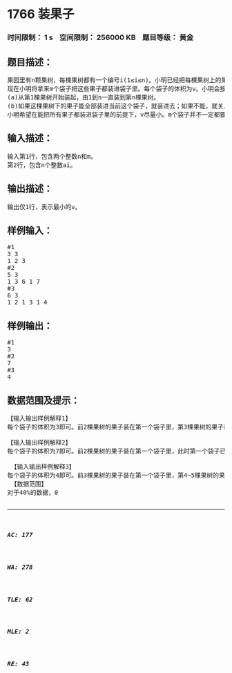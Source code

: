 # 1766 装果子   
### 时间限制： 1 s&nbsp;&nbsp;&nbsp;&nbsp;空间限制： 256000 KB&nbsp;&nbsp;&nbsp;&nbsp;题目等级： 黄金  
## 题目描述：  

<pre>
果园里有n颗果树，每棵果树都有一个编号i(1≤i≤n)。小明已经把每棵果树上的果子都摘下来堆在了这棵树的下方，每棵树下方的果子体积为ai。
现在小明将拿来m个袋子把这些果子都装进袋子里。每个袋子的体积为v。小明会按照如下规则把果子装进袋子里：
(a)从第1棵果树开始装起，由1到n一直装到第n棵果树。
(b)如果这棵果树下的果子能全部装进当前这个袋子，就装进去；如果不能，就关上当前这个袋子，打开一个新的袋子开始装。
小明希望在能把所有果子都装进袋子里的前提下，v尽量小。m个袋子并不一定都要装进果子。
</pre>
  
  
## 输入描述：  

<pre>
输入第1行，包含两个整数n和m。
第2行，包含n个整数ai。
</pre>
  
  
## 输出描述：  

<pre>
输出仅1行，表示最小的v。
</pre>
  
  
## 样例输入：  

<pre>
#1
3 3
1 2 3
#2
5 3
1 3 6 1 7
#3
6 3
1 2 1 3 1 4
</pre>
  
  
## 样例输出：  

<pre>
#1
3
#2
7
#3
4
</pre>
  
  
## 数据范围及提示：  

<pre>
【输入输出样例解释1】
每个袋子的体积为3即可。前2棵果树的果子装在第一个袋子里，第3棵果树的果子装在第二个袋子里。第三个袋子不用装了。
 
【输入输出样例解释2】
每个袋子的体积为7即可。前2棵果树的果子装在第一个袋子里，此时第一个袋子已经装了4单位体积的果子，第3棵果树的果子装不下了，所以装进第二个袋子里，第4棵果树的果子刚好装进第二个袋子，第5棵果树的果子装进第三个袋子里。
 
 【输入输出样例解释3】
每个袋子的体积为4即可。前3棵果树的果子装在第一个袋子里，第4~5棵果树的果子装在第二个袋子里，第6棵果树的果子装在第三个袋子里。
 【数据范围】
对于40%的数据，0<m≤n≤1,000，0<ai≤1,000；
对于70%的数据，0<m≤n≤100,000，0<ai≤100,000；
对于100%的数据，0<m≤n≤100,000，0<ai≤1,000,000,000。
</pre>
  
  
***  

##### AC: 177  
##### WA: 278  
##### TLE: 62  
##### MLE: 2  
##### RE: 43  
